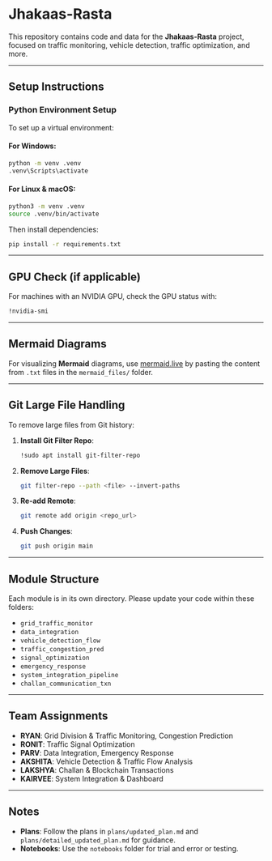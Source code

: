 # Jhakaas-Rasta

This repository contains code and data for the **Jhakaas-Rasta** project, focused on traffic monitoring, vehicle detection, traffic optimization, and more.

---

## Setup Instructions

### Python Environment Setup

To set up a virtual environment:

#### For **Windows**:
```bash
python -m venv .venv
.venv\Scripts\activate
```

#### For **Linux & macOS**:
```bash
python3 -m venv .venv
source .venv/bin/activate
```

Then install dependencies:
```bash
pip install -r requirements.txt
```

---

## GPU Check (if applicable)

For machines with an NVIDIA GPU, check the GPU status with:
```bash
!nvidia-smi
```

---

## Mermaid Diagrams

For visualizing **Mermaid** diagrams, use [mermaid.live](https://mermaid.live) by pasting the content from `.txt` files in the `mermaid_files/` folder.

---

## Git Large File Handling

To remove large files from Git history:

1. **Install Git Filter Repo**:
   ```bash
   !sudo apt install git-filter-repo
   ```

2. **Remove Large Files**:
   ```bash
   git filter-repo --path <file> --invert-paths
   ```

3. **Re-add Remote**:
   ```bash
   git remote add origin <repo_url>
   ```

4. **Push Changes**:
   ```bash
   git push origin main
   ```

---

## Module Structure

Each module is in its own directory. Please update your code within these folders:

- `grid_traffic_monitor`
- `data_integration`
- `vehicle_detection_flow`
- `traffic_congestion_pred`
- `signal_optimization`
- `emergency_response`
- `system_integration_pipeline`
- `challan_communication_txn`

---

## Team Assignments

- **RYAN**: Grid Division & Traffic Monitoring, Congestion Prediction
- **RONIT**: Traffic Signal Optimization
- **PARV**: Data Integration, Emergency Response
- **AKSHITA**: Vehicle Detection & Traffic Flow Analysis
- **LAKSHYA**: Challan & Blockchain Transactions
- **KAIRVEE**: System Integration & Dashboard

---

## Notes

- **Plans**: Follow the plans in `plans/updated_plan.md` and `plans/detailed_updated_plan.md` for guidance.
- **Notebooks**: Use the `notebooks` folder for trial and error or testing.